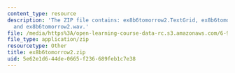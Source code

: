 ```yaml
---
content_type: resource
description: 'The ZIP file contains: ex8b6tomorrow2.TextGrid, ex8b6tomorrow2-ans.TextGrid,
  and ex8b6tomorrow2.wav.'
file: /media/https%3A/open-learning-course-data-rc.s3.amazonaws.com/6-911-transcribing-prosodic-structure-of-spoken-utterances-with-tobi-january-iap-2006/5e62e1d644de0665f236689feb1c7e38_ex8b6tomorrow2.zip
file_type: application/zip
resourcetype: Other
title: ex8b6tomorrow2.zip
uid: 5e62e1d6-44de-0665-f236-689feb1c7e38
---
```

